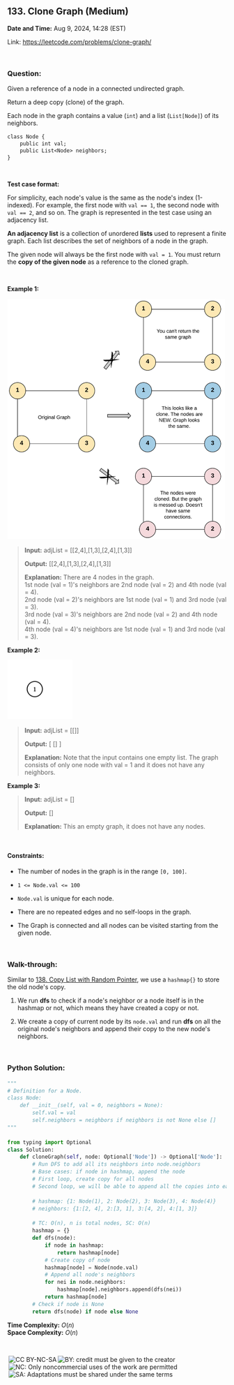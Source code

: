 ## 133. Clone Graph (Medium)
**Date and Time:** Aug 9, 2024, 14:28 (EST)

Link: https://leetcode.com/problems/clone-graph/

<br>

### Question:
Given a reference of a node in a connected undirected graph.

Return a deep copy (clone) of the graph.

Each node in the graph contains a value (`int`) and a list (`List[Node]`) of its neighbors.

```
class Node {
    public int val;
    public List<Node> neighbors;
}
```

<br>

**Test case format:**

For simplicity, each node's value is the same as the node's index (1-indexed). For example, the first node with `val == 1`, the second node with `val == 2`, and so on. The graph is represented in the test case using an adjacency list.

**An adjacency list** is a collection of unordered **lists** used to represent a finite graph. Each list describes the set of neighbors of a node in the graph.

The given node will always be the first node with `val = 1`. You must return the **copy of the given node** as a reference to the cloned graph.

<br>

**Example 1:**

<img src="../images/133.png" width=500>

> **Input:** adjList = [[2,4],[1,3],[2,4],[1,3]]
> 
> **Output:** [[2,4],[1,3],[2,4],[1,3]]
>
> **Explanation:** There are 4 nodes in the graph. <br>
> 1st node (val = 1)'s neighbors are 2nd node (val = 2) and 4th node (val = 4). <br>
> 2nd node (val = 2)'s neighbors are 1st node (val = 1) and 3rd node (val = 3). <br>
> 3rd node (val = 3)'s neighbors are 2nd node (val = 2) and 4th node (val = 4). <br>
> 4th node (val = 4)'s neighbors are 1st node (val = 1) and 3rd node (val = 3).

**Example 2:**

<img src="../images/133_1.png" width=150>

> **Input:** adjList = [[]]
> 
> **Output:** [ [] ]
>
> **Explanation:** Note that the input contains one empty list. The graph consists of only one node with val = 1 and it does not have any neighbors.

**Example 3:**
> **Input:** adjList = []
> 
> **Output:** []
>
> **Explanation:** This an empty graph, it does not have any nodes.

<br>

#### Constraints:
* The number of nodes in the graph is in the range `[0, 100]`.

* `1 <= Node.val <= 100`

* `Node.val` is unique for each node.

* There are no repeated edges and no self-loops in the graph.

* The Graph is connected and all nodes can be visited starting from the given node.

<br>

### Walk-through: 
Similar to [138. Copy List with Random Pointer](./138.Copy_List_With_Random_Pointer(Medium).md), we use a `hashmap{}` to store the old node's copy. 

1. We run **dfs** to check if a node's neighbor or a node itself is in the hashmap or not, which means they have created a copy or not. 

2. We create a copy of current node by its `node.val` and run **dfs** on all the original node's neighbors and append their copy to the new node's neighbors.

<br>

### Python Solution:
```python
"""
# Definition for a Node.
class Node:
    def __init__(self, val = 0, neighbors = None):
        self.val = val
        self.neighbors = neighbors if neighbors is not None else []
"""

from typing import Optional
class Solution:
    def cloneGraph(self, node: Optional['Node']) -> Optional['Node']:
        # Run DFS to add all its neighbors into node.neighbors
        # Base cases: if node in hashmap, append the node
        # First loop, create copy for all nodes
        # Second loop, we will be able to append all the copies into each node.neighbors

        # hashmap: {1: Node(1), 2: Node(2), 3: Node(3), 4: Node(4)}
        # neighbors: {1:[2, 4], 2:[3, 1], 3:[4, 2], 4:[1, 3]}

        # TC: O(n), n is total nodes, SC: O(n)
        hashmap = {}
        def dfs(node):
            if node in hashmap:
                return hashmap[node]
            # Create copy of node
            hashmap[node] = Node(node.val)
            # Append all node's neighbors
            for nei in node.neighbors:
                hashmap[node].neighbors.append(dfs(nei))
            return hashmap[node]
        # Check if node is None
        return dfs(node) if node else None
```
**Time Complexity:** $O(n)$ <br>
**Space Complexity:** $O(n)$

<br>

<img style="height:22px!important;margin-left:3px;vertical-align:text-bottom;" src="https://mirrors.creativecommons.org/presskit/icons/cc.svg?ref=chooser-v1" alt="CC BY-NC-SA" title="CC BY-NC-SA"><img style="height:22px!important;margin-left:3px;vertical-align:text-bottom;" src="https://mirrors.creativecommons.org/presskit/icons/by.svg?ref=chooser-v1" alt="BY: credit must be given to the creator" title="BY: credit must be given to the creator"><img style="height:22px!important;margin-left:3px;vertical-align:text-bottom;" src="https://mirrors.creativecommons.org/presskit/icons/nc.svg?ref=chooser-v1" alt="NC: Only noncommercial uses of the work are permitted" title="NC: Only noncommercial uses of the work are permitted"><img style="height:22px!important;margin-left:3px;vertical-align:text-bottom;" src="https://mirrors.creativecommons.org/presskit/icons/sa.svg?ref=chooser-v1" alt="SA: Adaptations must be shared under the same terms" title="SA: Adaptations must be shared under the same terms">